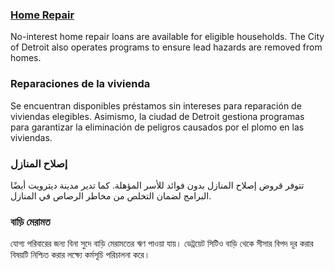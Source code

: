 <RenderIf language="default">

### [Home Repair](https://detroitmi.gov/departments/housing-and-revitalization-department/residents)

No-interest home repair loans are available for eligible households. The City of Detroit also operates programs to ensure lead hazards are removed from homes.

</RenderIf>

<RenderIf language="es">

### Reparaciones de la vivienda

Se encuentran disponibles préstamos sin intereses para reparación de viviendas elegibles. Asimismo, la ciudad de Detroit gestiona programas para garantizar la eliminación de peligros causados por el plomo en las viviendas.

</RenderIf>

<RenderIf language="ar">

### إصلاح المنازل

تتوفر قروض إصلاح المنازل بدون فوائد للأسر المؤهلة. كما تدير مدينة ديترويت أيضًا البرامج لضمان التخلص من مخاطر الرصاص في المنازل.

</RenderIf>

<RenderIf language="bn">

### বাড়ি মেরামত

যোগ্য পরিবারের জন্য বিনা সুদে বাড়ি মেরামতের ঋণ পাওয়া যায়। ডেট্রয়েট সিটিও বাড়ি থেকে সীসার বিপদ দূর করার বিষয়টি নিশ্চিত করার লক্ষ্যে কর্মসূচি পরিচালনা করে।

</RenderIf>
